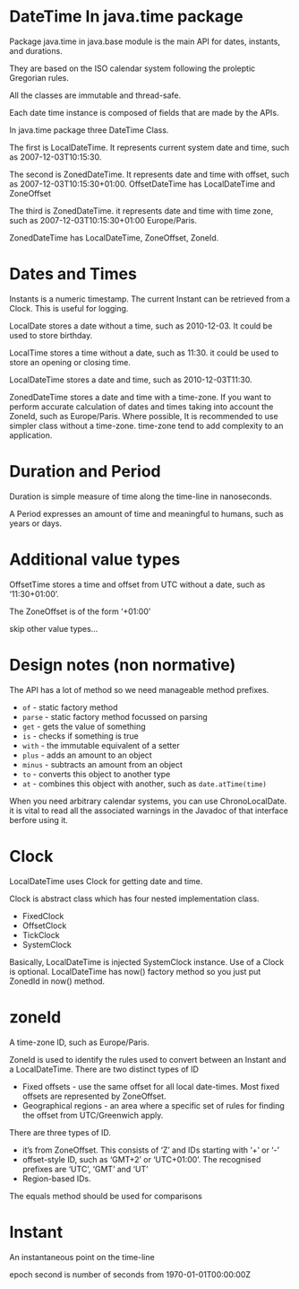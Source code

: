 # DateTime In java.time package

Package java.time in java.base module is the main API for dates, instants,  and durations.

They are based on the ISO calendar system following the proleptic Gregorian rules.

All the classes are immutable and thread-safe.

Each date time instance is composed of fields that are made by the APIs.

In java.time package three DateTime Class.

The first is LocalDateTime. It represents current system date and time, such as 2007-12-03T10:15:30.

The second is ZonedDateTime. It represents date and time with offset, such as 2007-12-03T10:15:30+01:00. OffsetDateTime has LocalDateTime and ZoneOffset 

The third is ZonedDateTime. it represents date and time with time zone, such as 2007-12-03T10:15:30+01:00 Europe/Paris. 

ZonedDateTime has LocalDateTime, ZoneOffset, ZoneId.

# Dates and Times

Instants is a numeric timestamp. The current Instant can be retrieved from a Clock. This is useful for logging.

LocalDate stores a date without a time, such as 2010-12-03. It could be used to store birthday.

LocalTime stores a time without a date, such as 11:30. it could be used to store an opening or closing time.

LocalDateTime stores a date and time, such as 2010-12-03T11:30.

ZonedDateTime stores a date and time with a time-zone. If you want to perform accurate calculation of dates and times taking into account the ZoneId, such as Europe/Paris. Where possible, It is recommended to use simpler class without a time-zone. time-zone tend to add complexity to an application.

# Duration and Period

Duration is simple measure of time along the time-line in nanoseconds.

A Period expresses an amount of time and meaningful to humans, such as years or days.

# Additional value types

OffsetTime stores a time and offset from UTC without a date, such as ‘11:30+01:00’.

The ZoneOffset is of the form ‘+01:00’

skip other value types…

# **Design notes (non normative)**

The API has a lot of method so we need manageable method prefixes.

- `of` - static factory method
- `parse` - static factory method focussed on parsing
- `get` - gets the value of something
- `is` - checks if something is true
- `with` - the immutable equivalent of a setter
- `plus` - adds an amount to an object
- `minus` - subtracts an amount from an object
- `to` - converts this object to another type
- `at` - combines this object with another, such as `date.atTime(time)`

When you need arbitrary calendar systems, you can use ChronoLocalDate. it is vital to read all the associated warnings in the Javadoc of that interface berfore using it.

# Clock

LocalDateTime uses Clock for getting date and time.

Clock is abstract class which has four nested implementation class.

- FixedClock
- OffsetClock
- TickClock
- SystemClock

Basically, LocalDateTime is injected SystemClock instance. Use of a Clock is optional. LocalDateTime has now() factory method so you just put ZonedId in now() method.

# zoneId

A time-zone ID, such as Europe/Paris.

ZoneId is used to identify the rules used to convert between an Instant and a LocalDateTime. There are two distinct types of ID

- Fixed offsets - use the same offset for all local date-times. Most fixed offsets are represented by ZoneOffset.
- Geographical regions - an area where a specific set of rules for finding the offset from UTC/Greenwich apply.

There are three types of ID.

- it’s from ZoneOffset. This consists of ‘Z’ and IDs starting with ‘+’ or ‘-’
- offset-style ID, such as ‘GMT+2’ or ‘UTC+01:00’. The recognised prefixes are ‘UTC’, ‘GMT’ and ‘UT’
- Region-based IDs.

The equals method should be used for comparisons

# Instant

An instantaneous point on the time-line

epoch second is number of seconds from 1970-01-01T00:00:00Z